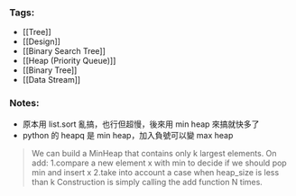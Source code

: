 ### Tags:
- [[Tree]]
- [[Design]]
- [[Binary Search Tree]]
- [[Heap (Priority Queue)]]
- [[Binary Tree]]
- [[Data Stream]]
### Notes:
- 原本用 list.sort 亂搞，也行但超慢，後來用 min heap 來搞就快多了
- python 的 heapq 是 min heap，加入負號可以變 max heap
> We can build a MinHeap that contains only k largest elements.
On add:
1.compare a new element x with min to decide if we should pop min and insert x
2.take into account a case when heap_size is less than k
Construction is simply calling the add function N times.


